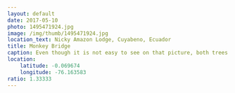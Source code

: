 ```yaml
---
layout: default
date: 2017-05-10
photo: 1495471924.jpg
image: /img/thumb/1495471924.jpg
location_text: Nicky Amazon Lodge, Cuyabeno, Ecuador
title: Monkey Bridge
caption: Even though it is not easy to see on that picture, both trees are full of monkeys. They use them as a bridge to cross the river underneath literally by falling from the first tree and catching the second one. Funny to look at :D
location:
    latitude: -0.069674
    longitude: -76.163583
ratio: 1.33333
---
```

